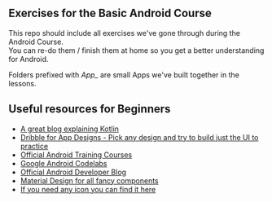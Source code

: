 ## Exercises for the Basic Android Course
This repo should include all exercises we've gone through during the Android Course.<br> 
You can re-do them / finish them at home so you get a better understanding for Android. 

Folders prefixed with *App_* are small Apps we've built together in the lessons.

## Useful resources for Beginners
- [A great blog explaining Kotlin](https://typealias.com/start/)
- [Dribble for App Designs - Pick any design and try to build just the UI to practice](https://dribbble.com/search/app)
- [Official Android Training Courses](https://developer.android.com/get-started/overview)
- [Google Android Codelabs](https://developer.android.com/get-started/codelabs)
- [Official Android Developer Blog](https://android-developers.googleblog.com/)
- [Material Design for all fancy components](https://m3.material.io/)
- [If you need any icon you can find it here](https://pictogrammers.com/library/mdi/)
